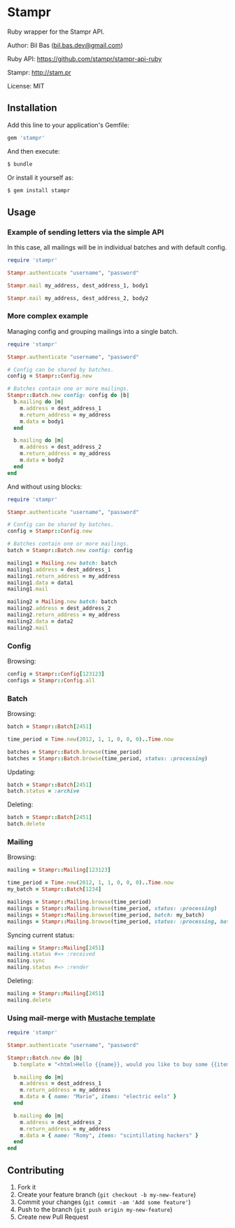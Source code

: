 Stampr
======

Ruby wrapper for the Stampr API.

Author: Bil Bas (bil.bas.dev@gmail.com)

Ruby API: https://github.com/stampr/stampr-api-ruby

Stampr: http://stam.pr

License: MIT


Installation
------------

Add this line to your application's Gemfile:

```ruby
gem 'stampr'
```

And then execute:

```bash
$ bundle
```

Or install it yourself as:

```bash
$ gem install stampr
```

Usage
-----

### Example of sending letters via the simple API

In this case, all mailings will be in individual batches and with default config.

```ruby
require 'stampr'

Stampr.authenticate "username", "password"

Stampr.mail my_address, dest_address_1, body1

Stampr.mail my_address, dest_address_2, body2
```

### More complex example

Managing config and grouping mailings into a single batch.

```ruby
require 'stampr'

Stampr.authenticate "username", "password"

# Config can be shared by batches.
config = Stampr::Config.new

# Batches contain one or more mailings.
Stampr::Batch.new config: config do |b|
  b.mailing do |m|
    m.address = dest_address_1
    m.return_address = my_address
    m.data = body1
  end

  b.mailing do |m|
    m.address = dest_address_2
    m.return_address = my_address
    m.data = body2
  end
end
```

And without using blocks:

```ruby
require 'stampr'

Stampr.authenticate "username", "password"

# Config can be shared by batches.
config = Stampr::Config.new

# Batches contain one or more mailings.
batch = Stampr::Batch.new config: config

mailing1 = Mailing.new batch: batch
mailing1.address = dest_address_1
mailing1.return_address = my_address
mailing1.data = data1
mailing1.mail

mailing2 = Mailing.new batch: batch
mailing2.address = dest_address_2
mailing2.return_address = my_address
mailing2.data = data2
mailing2.mail
```

### Config

Browsing:

```ruby
config = Stampr::Config[123123]
configs = Stampr::Config.all
```

### Batch

Browsing:

```ruby
batch = Stampr::Batch[2451]

time_period = Time.new(2012, 1, 1, 0, 0, 0)..Time.now

batches = Stampr::Batch.browse(time_period)
batches = Stampr::Batch.browse(time_period, status: :processing)
```

Updating:

```ruby
batch = Stampr::Batch[2451]
batch.status = :archive
```

Deleting:

```ruby
batch = Stampr::Batch[2451]
batch.delete
```

### Mailing

Browsing:

```ruby
mailing = Stampr::Mailing[123123]

time_period = Time.new(2012, 1, 1, 0, 0, 0)..Time.now
my_batch = Stampr::Batch[1234]

mailings = Stampr::Mailing.browse(time_period)
mailings = Stampr::Mailing.browse(time_period, status: :processing)
mailings = Stampr::Mailing.browse(time_period, batch: my_batch)
mailings = Stampr::Mailing.browse(time_period, status: :processing, batch: my_batch)
```

Syncing current status:

```ruby
mailing = Stampr::Mailing[2451]
mailing.status #=> :received
mailing.sync
mailing.status #=> :render
```

Deleting:

```ruby
mailing = Stampr::Mailing[2451]
mailing.delete
```

### Using mail-merge with [Mustache template](http://mustache.github.io/)

```ruby
require 'stampr'

Stampr.authenticate "username", "password"

Stampr::Batch.new do |b|
  b.template = "<html>Hello {{name}}, would you like to buy some {{items}}!</html>"

  b.mailing do |m|
    m.address = dest_address_1
    m.return_address = my_address
    m.data = { name: "Marie", items: "electric eels" }
  end

  b.mailing do |m|
    m.address = dest_address_2
    m.return_address = my_address
    m.data = { name: "Romy", items: "scintillating hackers" }
  end
end
```


Contributing
------------

1. Fork it
2. Create your feature branch (`git checkout -b my-new-feature`)
3. Commit your changes (`git commit -am 'Add some feature'`)
4. Push to the branch (`git push origin my-new-feature`)
5. Create new Pull Request
